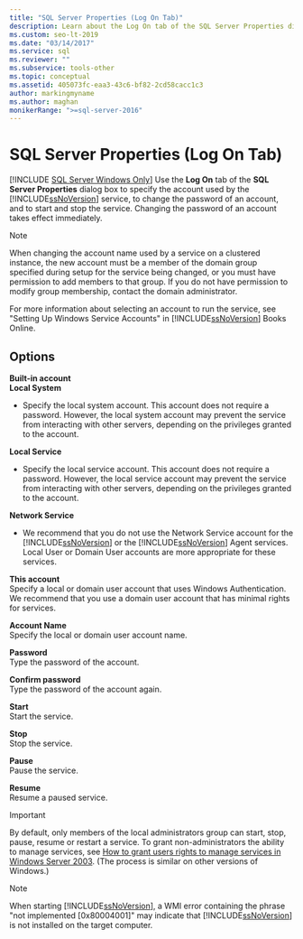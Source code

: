 ```yaml
---
title: "SQL Server Properties (Log On Tab)"
description: Learn about the Log On tab of the SQL Server Properties dialog box. Use this tab to specify the account that SQL Server uses and to start or stop the service.
ms.custom: seo-lt-2019
ms.date: "03/14/2017"
ms.service: sql
ms.reviewer: ""
ms.subservice: tools-other
ms.topic: conceptual
ms.assetid: 405073fc-eaa3-43c6-bf82-2cd58cacc1c3
author: markingmyname
ms.author: maghan
monikerRange: ">=sql-server-2016"
---
```

# SQL Server Properties (Log On Tab)
[!INCLUDE [SQL Server Windows Only](../../includes/applies-to-version/sql-windows-only.md)]
  Use the **Log On** tab of the **SQL Server Properties** dialog box to specify the account used by the [!INCLUDE[ssNoVersion](../../includes/ssnoversion-md.md)] service, to change the password of an account, and to start and stop the service. Changing the password of an account takes effect immediately.  
  
> [!NOTE]  
>  When changing the account name used by a service on a clustered instance, the new account must be a member of the domain group specified during setup for the service being changed, or you must have permission to add members to that group. If you do not have permission to modify group membership, contact the domain administrator.  
>   
>  For more information about selecting an account to run the service, see "Setting Up Windows Service Accounts" in [!INCLUDE[ssNoVersion](../../includes/ssnoversion-md.md)] Books Online.  
  
## Options  
 **Built-in account**  
 **Local System**  
 -   Specify the local system account. This account does not require a password. However, the local system account may prevent the service from interacting with other servers, depending on the privileges granted to the account.  
  
 **Local Service**  
 -   Specify the local service account. This account does not require a password. However, the local service account may prevent the service from interacting with other servers, depending on the privileges granted to the account.  
  
 **Network Service**  
 -   We recommend that you do not use the Network Service account for the [!INCLUDE[ssNoVersion](../../includes/ssnoversion-md.md)] or the [!INCLUDE[ssNoVersion](../../includes/ssnoversion-md.md)] Agent services. Local User or Domain User accounts are more appropriate for these services.  
  
 **This account**  
 Specify a local or domain user account that uses Windows Authentication. We recommend that you use a domain user account that has minimal rights for services.  
  
 **Account Name**  
 Specify the local or domain user account name.  
  
 **Password**  
 Type the password of the account.  
  
 **Confirm password**  
 Type the password of the account again.  
  
 **Start**  
 Start the service.  
  
 **Stop**  
 Stop the service.  
  
 **Pause**  
 Pause the service.  
  
 **Resume**  
 Resume a paused service.  
  
> [!IMPORTANT]  
>  By default, only members of the local administrators group can start, stop, pause, resume or restart a service. To grant non-administrators the ability to manage services, see [How to grant users rights to manage services in Windows Server 2003](https://support.microsoft.com/kb/325349). (The process is similar on other versions of Windows.)  
  
> [!NOTE]  
>  When starting [!INCLUDE[ssNoVersion](../../includes/ssnoversion-md.md)], a WMI error containing the phrase "not implemented [0x80004001]" may indicate that [!INCLUDE[ssNoVersion](../../includes/ssnoversion-md.md)] is not installed on the target computer.  
  
  
